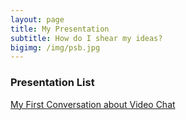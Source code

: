 ```yaml
---
layout: page
title: My Presentation
subtitle: How do I shear my ideas?
bigimg: /img/psb.jpg
---
```


### Presentation List

[My First Conversation about Video Chat](http://cdn.rawgit.com/liux2/fs102Spring2017-presentation01-liux2/master/videoChat_2017.html)
